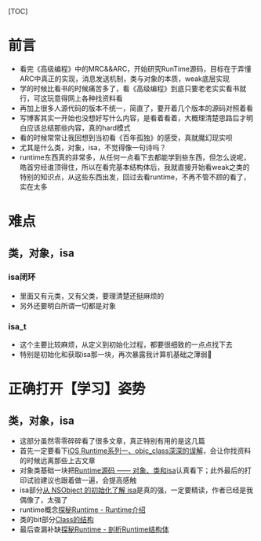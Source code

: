 [TOC]
# 前言

- 看完《高级编程》中的MRC&&ARC，开始研究RunTime源码，目标在于弄懂ARC中真正的实现，消息发送机制，类与对象的本质，weak底层实现
- 学的时候比看书的时候痛苦多了，看《高级编程》到底只要老老实实看书就行，可这玩意得网上各种找资料看
- 再加上很多人源代码的版本不统一，简直了，要开着几个版本的源码对照着看
- 写博客其实一开始也没想好写什么内容，是看着看着，大概理清楚思路后才明白应该总结那些内容，真的hard模式
- 看的时候常常让我回想到当初看《百年孤独》的感受，真就魔幻现实呗
- 尤其是什么类，对象，isa，不觉得像一句诗吗？
- runtime东西真的非常多，从任何一点看下去都能学到些东西，但怎么说呢，皓首穷经谁顶得住，所以在看完基本结构体后，我就直接开始看weak之类的特别的知识点，从这些东西出发，回过去看runtime，不再不管不顾的看了，实在太多

# 难点
## 类，对象，isa
### isa闭环
- 里面又有元类，又有父类，要理清楚还挺麻烦的
- 另外还要明白所谓一切都是对象

### isa_t
- 这个主要比较麻烦，从定义到初始化过程，都要很细致的一点点找下去
- 特别是初始化和获取isa那一块，再次暴露我计算机基础之薄弱🌚

# 正确打开【学习】姿势
## 类，对象，isa
- 这部分虽然零零碎碎看了很多文章，真正特别有用的是这几篇
- 首先一定要看下[iOS Runtime系列一、objc_class深深的误解](https://www.jianshu.com/p/1e16e3b745c1)，会让你找资料的时候远离那些上古文章
- 对象类基础一块把[Runtime源码 —— 对象、类和isa](https://www.jianshu.com/p/a8eade8a1c6d)认真看下；此外最后的打印试验建议也跟着做一遍，会提高感触
- isa部分[从 NSObject 的初始化了解 isa](https://github.com/Draveness/iOS-Source-Code-Analyze/blob/master/contents/objc/从%20NSObject%20的初始化了解%20isa.md)是真的强，一定要精读，作者已经是我偶像了，太强了
- runtime概念[探秘Runtime - Runtime介绍](https://www.jianshu.com/p/ce97c66027cd)
- 类的bit部分[Class的结构](https://www.jianshu.com/p/fd7aad6297f0)
- 最后查漏补缺[探秘Runtime - 剖析Runtime结构体](https://www.jianshu.com/p/5b7e7c8075ef)